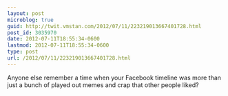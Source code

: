 ```yaml
---
layout: post
microblog: true
guid: http://twit.vmstan.com/2012/07/11/223219013667401728.html
post_id: 3035970
date: 2012-07-11T18:55:34-0600
lastmod: 2012-07-11T18:55:34-0600
type: post
url: /2012/07/11/223219013667401728.html
---
```

Anyone else remember a time when your Facebook timeline was more than just a bunch of played out memes and crap that other people liked?
